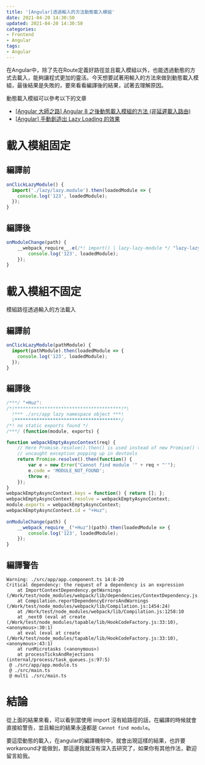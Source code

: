 ```yaml
---
title: '[Angular]透過輸入的方法動態載入模組'
date: 2021-04-20 14:30:50
updated: 2021-04-20 14:30:50
categories:
- Frontend
- Angular
tags:
- Angular
---
```


在Angular中，除了先在Route定義好路徑並且載入模組以外，也能透過動態的方式去載入，能夠讓程式更加的靈活。今天想要試著用輸入的方法來做到動態載入模組，最後結果是失敗的，要來看看編譯後的結果，試著去理解原因。

<!-- more -->

動態載入模組可以參考以下的文章

* [[Angular 大師之路] Angular 8 之後動態載入模組的方法 (非延遲載入路由)](https://wellwind.idv.tw/blog/2019/06/04/angular-8-dynamic-load-module/)
* [[Angular] 手動創造出 Lazy Loading 的效果](https://blog.kevinyang.net/2017/11/08/manual-lazy-loading/)

# 載入模組固定

## 編譯前

```typescript
onClickLazyModule() {
  import('./lazy/lazy.module').then(loadedModule => {
    console.log('123', loadedModule);
  }); 
}
```

## 編譯後

```javascript
onModuleChange(path) {
    __webpack_require__.e(/*! import() | lazy-lazy-module */ "lazy-lazy-module").then(__webpack_require__.bind(null, /*! ./lazy/lazy.module */ "g5p6")).then(loadedModule => {
        console.log('123', loadedModule);
    });
}
```

# 載入模組不固定

模組路徑透過輸入的方法載入

## 編譯前

```typescript
onClickLazyModule(pathModule) {
  import(pathModule).then(loadedModule => {
    console.log('123', loadedModule);
  }); 
}
```

## 編譯後

```javascript
/***/ "+Huz":
/*!***************************************!*\
  !*** ./src/app lazy namespace object ***!
  \***************************************/
/*! no static exports found */
/***/ (function(module, exports) {

function webpackEmptyAsyncContext(req) {
	// Here Promise.resolve().then() is used instead of new Promise() to prevent
	// uncaught exception popping up in devtools
	return Promise.resolve().then(function() {
		var e = new Error("Cannot find module '" + req + "'");
		e.code = 'MODULE_NOT_FOUND';
		throw e;
	});
}
webpackEmptyAsyncContext.keys = function() { return []; };
webpackEmptyAsyncContext.resolve = webpackEmptyAsyncContext;
module.exports = webpackEmptyAsyncContext;
webpackEmptyAsyncContext.id = "+Huz";
  
onModuleChange(path) {
    __webpack_require__("+Huz")(path).then(loadedModule => {
        console.log('123', loadedModule);
    });
}
```

## 編譯警告

```shell
Warning: ./src/app/app.component.ts 14:8-20
Critical dependency: the request of a dependency is an expression
    at ImportContextDependency.getWarnings (/Work/test/node_modules/webpack/lib/dependencies/ContextDependency.js:40:18)
    at Compilation.reportDependencyErrorsAndWarnings (/Work/test/node_modules/webpack/lib/Compilation.js:1454:24)
    at /Work/test/node_modules/webpack/lib/Compilation.js:1258:10
    at _next0 (eval at create (/Work/test/node_modules/tapable/lib/HookCodeFactory.js:33:10), <anonymous>:30:1)
    at eval (eval at create (/Work/test/node_modules/tapable/lib/HookCodeFactory.js:33:10), <anonymous>:43:1)
    at runMicrotasks (<anonymous>)
    at processTicksAndRejections (internal/process/task_queues.js:97:5)
 @ ./src/app/app.module.ts
 @ ./src/main.ts
 @ multi ./src/main.ts
```

# 結論

從上面的結果來看，可以看到當使用 import 沒有給路徑的話，在編譯的時候就會直接給警告，並且輸出的結果永遠都是 `Cannot find module`。

要這麼動態的載入，在angular的編譯機制中，就會出現這樣的結果，也許要workaround才能做到，那這邊我就沒有深入去研究了，如果你有其他作法，歡迎留言給我。

